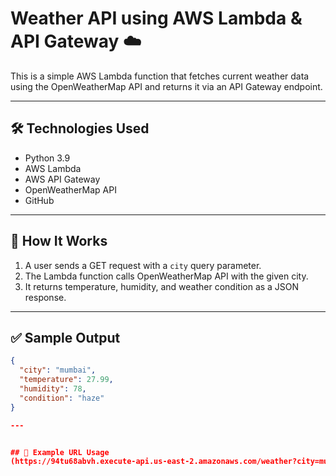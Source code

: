 # Weather API using AWS Lambda & API Gateway ☁️

This is a simple AWS Lambda function that fetches current weather data using the OpenWeatherMap API and returns it via an API Gateway endpoint.

---

## 🛠️ Technologies Used

- Python 3.9
- AWS Lambda
- AWS API Gateway
- OpenWeatherMap API
- GitHub

---

## 📌 How It Works

1. A user sends a GET request with a `city` query parameter.
2. The Lambda function calls OpenWeatherMap API with the given city.
3. It returns temperature, humidity, and weather condition as a JSON response.

---

## ✅ Sample Output

```json
{
  "city": "mumbai",
  "temperature": 27.99,
  "humidity": 78,
  "condition": "haze"
}

---


## 📎 Example URL Usage
(https://94tu68abvh.execute-api.us-east-2.amazonaws.com/weather?city=mumbai)

